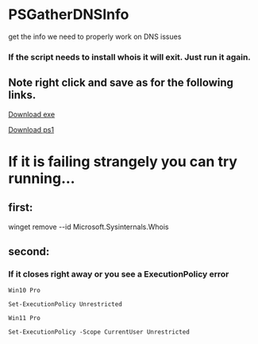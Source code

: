 # PSGatherDNSInfo
get the info we need to properly work on DNS issues

### If the script needs to install whois it will exit. Just run it again.
 
## Note right click and save as for the following links.
[Download exe](https://github.com/mrdatawolf/PSGatherDNSInfo/releases/download/v1.0.0/Get-DomainInfo.exe) 

[Download ps1](https://raw.githubusercontent.com/mrdatawolf/PSGatherDNSInfo/refs/heads/main/Get-DomainInfo.ps1)

# If it is failing strangely you can try running...
## first:
winget remove --id Microsoft.Sysinternals.Whois

## second:
### If it closes right away or you see a ExecutionPolicy error

    Win10 Pro

    Set-ExecutionPolicy Unrestricted

    Win11 Pro

    Set-ExecutionPolicy -Scope CurrentUser Unrestricted

